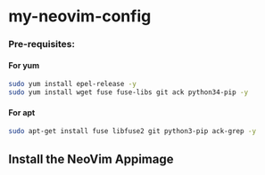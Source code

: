 # my-neovim-config

### Pre-requisites:
#### For yum
```bash
sudo yum install epel-release -y
sudo yum install wget fuse fuse-libs git ack python34-pip -y
```
#### For apt
```bash
sudo apt-get install fuse libfuse2 git python3-pip ack-grep -y
```

## Install the NeoVim Appimage

